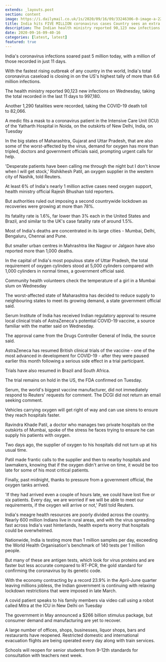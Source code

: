 ```yaml
---
extends: _layouts.post
section: content
image: https://i.dailymail.co.uk/1s/2020/09/16/09/33246306-0-image-a-22_1600244870610.jpg 
title: India hits FIVE MILLION coronavirus cases Country sees an extra million in just 11 days 
description: The Indian health ministry reported 90,123 new infections on Wednesday, taking the total recorded in the last 11 days to 997,180. 
date: 2020-09-16-09-40-16 
categories: [latest, latest] 
featured: true 
--- 
```

India's coronavirus infections soared past 5 million today, with a million of those recorded in just 11 days.

With the fastest rising outbreak of any country in the world, India's total coronavirus caseload is closing in on the US's highest tally of more than 6.6 million infections.

The health ministry reported 90,123 new infections on Wednesday, taking the total recorded in the last 11 days to 997,180. 

Another 1,290 fatalities were recorded, taking the COVID-19 death toll to 82,066.  





A medic fits a mask to a coronavirus patient in the Intensive Care Unit (ICU) of the Yatharth Hospital in Noida, on the outskirts of New Delhi, India, on Tuesday

In the big states of Maharashtra, Gujarat and Uttar Pradesh, that are also some of the worst-affected by the virus, demand for oxygen has more than tripled, doctors and government officials said, prompting urgent calls for help.

'Desperate patients have been calling me through the night but I don't know when I will get stock,' Rishikhesh Patil, an oxygen supplier in the western city of Nashik, told Reuters. 

At least 6% of India's nearly 1 million active cases need oxygen support, health ministry official Rajesh Bhushan told reporters. 

But authorities ruled out imposing a second countrywide lockdown as recoveries were growing at more than 78%.

Its fatality rate is 1.6%, far lower than 3% each in the United States and Brazil, and similar to the UK's case fatality rate of around 1.5%. 

Most of India's deaths are concentrated in its large cities - Mumbai, Delhi, Bengaluru, Chennai and Pune.

But smaller urban centres in Mahrashtra like Nagpur or Jalgaon have also reported more than 1,000 deaths.  

In the capital of India's most populous state of Uttar Pradesh, the total requirement of oxygen cylinders stood at 5,000 cylinders compared with 1,000 cylinders in normal times, a government official said.

Community health volunteers check the temperature of a girl in a Mumbai slum on Wednesday

The worst-affected state of Maharashtra has decided to reduce supply to neighbouring states to meet its growing demand, a state government official said.

Serum Institute of India has received Indian regulatory approval to resume local clinical trials of AstraZeneca's potential COVID-19 vaccine, a source familiar with the matter said on Wednesday.

The approval came from the Drugs Controller General of India, the source said.

AstraZeneca has resumed British clinical trials of the vaccine - one of the most advanced in development for COVID-19 - after they were paused earlier this month following a serious side effect in a trial participant.

Trials have also resumed in Brazil and South Africa.

The trial remains on hold in the US, the FDA confirmed on Tuesday.

Serum, the world's biggest vaccine manufacturer, did not immediately respond to Reuters' requests for comment. The DCGI did not return an email seeking comment.

Vehicles carrying oxygen will get right of way and can use sirens to ensure they reach hospitals faster.

Ravindra Khade Patil, a doctor who manages two private hospitals on the outskirts of Mumbai, spoke of the stress he faces trying to ensure he can supply his patients with oxygen.

Two days ago, the supplier of oxygen to his hospitals did not turn up at his usual time.

Patil made frantic calls to the supplier and then to nearby hospitals and lawmakers, knowing that if the oxygen didn't arrive on time, it would be too late for some of his most critical patients.

Finally, past midnight, thanks to pressure from a government official, the oxygen tanks arrived.

'If they had arrived even a couple of hours late, we could have lost five or six patients. Every day, we are worried if we will be able to meet our requirements, if the oxygen will arrive or not,' Patil told Reuters.

India's meagre health resources are poorly divided across the country. Nearly 600 million Indians live in rural areas, and with the virus spreading fast across India's vast hinterlands, health experts worry that hospitals could be overwhelmed.

Nationwide, India is testing more than 1 million samples per day, exceeding the World Health Organisation's benchmark of 140 tests per 1 million people.

But many of these are antigen tests, which look for virus proteins and are faster but less accurate compared to RT-PCR, the gold standard for confirming the coronavirus by its genetic code.

With the economy contracting by a record 23.9% in the April-June quarter leaving millions jobless, the Indian government is continuing with relaxing lockdown restrictions that were imposed in late March. 

A covid patient speaks to his family members via video call using a robot called Mitra at the ICU in New Delhi on Tuesday

The government in May announced a $266 billion stimulus package, but consumer demand and manufacturing are yet to recover.

A large number of offices, shops, businesses, liquor shops, bars and restaurants have reopened. Restricted domestic and international evacuation flights are being operated every day along with train services.

Schools will reopen for senior students from 9-12th standards for consultation with teachers next week.  

